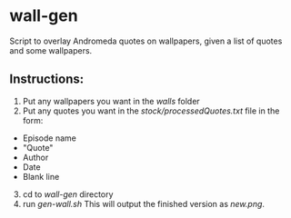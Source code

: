 # wall-gen
Script to overlay Andromeda quotes on wallpapers, given a list of quotes and some wallpapers. 
## Instructions:
1. Put any wallpapers you want in the *walls* folder
2. Put any quotes you want in the *stock/processedQuotes.txt* file in the form:
  * Episode name
  * "Quote"
  * Author
  * Date
  * Blank line
3. cd to *wall-gen* directory
4. run *gen-wall.sh*
This will output the finished version as *new.png*.

